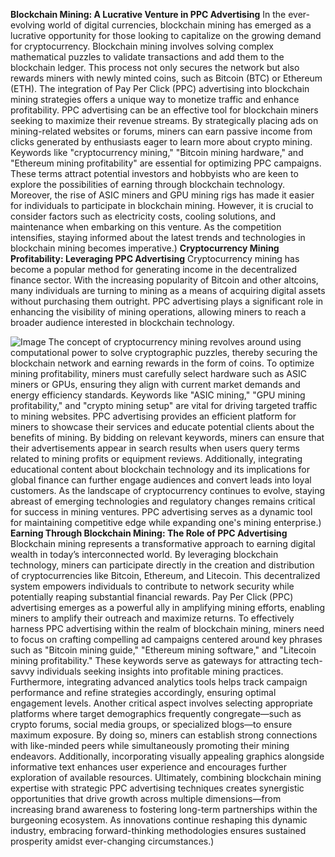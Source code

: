 **Blockchain Mining: A Lucrative Venture in PPC Advertising**
In the ever-evolving world of digital currencies, blockchain mining has emerged as a lucrative opportunity for those looking to capitalize on the growing demand for cryptocurrency. Blockchain mining involves solving complex mathematical puzzles to validate transactions and add them to the blockchain ledger. This process not only secures the network but also rewards miners with newly minted coins, such as Bitcoin (BTC) or Ethereum (ETH). The integration of Pay Per Click (PPC) advertising into blockchain mining strategies offers a unique way to monetize traffic and enhance profitability.
PPC advertising can be an effective tool for blockchain miners seeking to maximize their revenue streams. By strategically placing ads on mining-related websites or forums, miners can earn passive income from clicks generated by enthusiasts eager to learn more about crypto mining. Keywords like "cryptocurrency mining," "Bitcoin mining hardware," and "Ethereum mining profitability" are essential for optimizing PPC campaigns. These terms attract potential investors and hobbyists who are keen to explore the possibilities of earning through blockchain technology.
Moreover, the rise of ASIC miners and GPU mining rigs has made it easier for individuals to participate in blockchain mining. However, it is crucial to consider factors such as electricity costs, cooling solutions, and maintenance when embarking on this venture. As the competition intensifies, staying informed about the latest trends and technologies in blockchain mining becomes imperative.)
**Cryptocurrency Mining Profitability: Leveraging PPC Advertising**
Cryptocurrency mining has become a popular method for generating income in the decentralized finance sector. With the increasing popularity of Bitcoin and other altcoins, many individuals are turning to mining as a means of acquiring digital assets without purchasing them outright. PPC advertising plays a significant role in enhancing the visibility of mining operations, allowing miners to reach a broader audience interested in blockchain technology.

![Image](https://github.com/user-attachments/assets/d7419ec9-dc67-403f-bf28-8faea5f1f74f)
The concept of cryptocurrency mining revolves around using computational power to solve cryptographic puzzles, thereby securing the blockchain network and earning rewards in the form of coins. To optimize mining profitability, miners must carefully select hardware such as ASIC miners or GPUs, ensuring they align with current market demands and energy efficiency standards. Keywords like "ASIC mining," "GPU mining profitability," and "crypto mining setup" are vital for driving targeted traffic to mining websites.
PPC advertising provides an efficient platform for miners to showcase their services and educate potential clients about the benefits of mining. By bidding on relevant keywords, miners can ensure that their advertisements appear in search results when users query terms related to mining profits or equipment reviews. Additionally, integrating educational content about blockchain technology and its implications for global finance can further engage audiences and convert leads into loyal customers.
As the landscape of cryptocurrency continues to evolve, staying abreast of emerging technologies and regulatory changes remains critical for success in mining ventures. PPC advertising serves as a dynamic tool for maintaining competitive edge while expanding one's mining enterprise.)
**Earning Through Blockchain Mining: The Role of PPC Advertising**
Blockchain mining represents a transformative approach to earning digital wealth in today’s interconnected world. By leveraging blockchain technology, miners can participate directly in the creation and distribution of cryptocurrencies like Bitcoin, Ethereum, and Litecoin. This decentralized system empowers individuals to contribute to network security while potentially reaping substantial financial rewards. Pay Per Click (PPC) advertising emerges as a powerful ally in amplifying mining efforts, enabling miners to amplify their outreach and maximize returns.
To effectively harness PPC advertising within the realm of blockchain mining, miners need to focus on crafting compelling ad campaigns centered around key phrases such as "Bitcoin mining guide," "Ethereum mining software," and "Litecoin mining profitability." These keywords serve as gateways for attracting tech-savvy individuals seeking insights into profitable mining practices. Furthermore, integrating advanced analytics tools helps track campaign performance and refine strategies accordingly, ensuring optimal engagement levels.
Another critical aspect involves selecting appropriate platforms where target demographics frequently congregate—such as crypto forums, social media groups, or specialized blogs—to ensure maximum exposure. By doing so, miners can establish strong connections with like-minded peers while simultaneously promoting their mining endeavors. Additionally, incorporating visually appealing graphics alongside informative text enhances user experience and encourages further exploration of available resources.
Ultimately, combining blockchain mining expertise with strategic PPC advertising techniques creates synergistic opportunities that drive growth across multiple dimensions—from increasing brand awareness to fostering long-term partnerships within the burgeoning ecosystem. As innovations continue reshaping this dynamic industry, embracing forward-thinking methodologies ensures sustained prosperity amidst ever-changing circumstances.)
